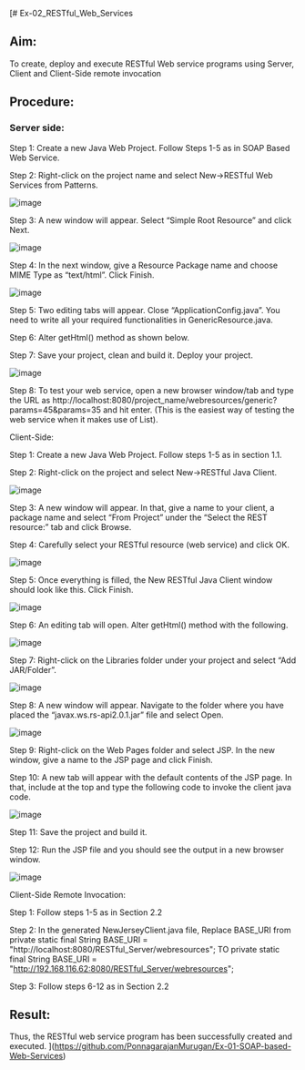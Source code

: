 [# Ex-02_RESTful_Web_Services
## Aim:

To create, deploy and execute RESTful Web service programs using Server, Client and Client-Side remote invocation
## Procedure:

### Server side:
Step 1: Create a new Java Web Project. Follow Steps 1-5 as in SOAP Based Web Service.

Step 2: Right-click on the project name and select New->RESTful Web Services from Patterns.

![image](https://github.com/Kaviarasu510/Ex-04_RESTful_Web_Services/assets/119392695/f7eed4bb-a22b-4de0-a57f-f999ed80b74a)


Step 3: A new window will appear. Select “Simple Root Resource” and click Next.

![image](https://github.com/Kaviarasu510/Ex-04_RESTful_Web_Services/assets/119392695/904f947c-33ae-4307-ab6b-bd8a965c49f0)


Step 4: In the next window, give a Resource Package name and choose MIME Type as “text/html”. Click Finish.

![image](https://github.com/Kaviarasu510/Ex-04_RESTful_Web_Services/assets/119392695/7230a274-a2f8-4344-b28d-3398eddf524e)


Step 5: Two editing tabs will appear. Close “ApplicationConfig.java”. You need to write all your required functionalities in GenericResource.java.

Step 6: Alter getHtml() method as shown below.

Step 7: Save your project, clean and build it. Deploy your project.

![image](https://github.com/Kaviarasu510/Ex-04_RESTful_Web_Services/assets/119392695/c3d45159-2c11-4eec-ba93-ed9815fb9cc5)


Step 8: To test your web service, open a new browser window/tab and type the URL as http://localhost:8080/project_name/webresources/generic?params=45&params=35 and hit enter. (This is the easiest way of testing the web service when it makes use of List).



Client-Side:


Step 1: Create a new Java Web Project. Follow steps 1-5 as in section 1.1.

Step 2: Right-click on the project and select New->RESTful Java Client.

![image](https://github.com/Kaviarasu510/Ex-04_RESTful_Web_Services/assets/119392695/07a957db-f48a-4fcd-b179-438095c5eaae)


Step 3: A new window will appear. In that, give a name to your client, a package name and select “From Project” under the “Select the REST resource:” tab and click Browse. 

Step 4: Carefully select your RESTful resource (web service) and click OK.

![image](https://github.com/Kaviarasu510/Ex-04_RESTful_Web_Services/assets/119392695/5a4769dc-6812-4158-8265-bc6a2fa9a554)
 

Step 5: Once everything is filled, the New RESTful Java Client window should look like this. Click Finish.

![image](https://github.com/Kaviarasu510/Ex-04_RESTful_Web_Services/assets/119392695/198b1abc-3a39-4d68-86b3-047cf9575b56)


Step 6: An editing tab will open. Alter getHtml() method with the following.

![image](https://github.com/Kaviarasu510/Ex-04_RESTful_Web_Services/assets/119392695/6a52dffb-3a5b-43f7-807e-afdd201f08a3)



Step 7: Right-click on the Libraries folder under your project and select “Add JAR/Folder”.

![image](https://github.com/Kaviarasu510/Ex-04_RESTful_Web_Services/assets/119392695/27352822-bb47-46c8-83d5-9676e68c225d)



Step 8: A new window will appear. Navigate to the folder where you have placed the “javax.ws.rs-api2.0.1.jar” file and select Open.

![image](https://github.com/Kaviarasu510/Ex-04_RESTful_Web_Services/assets/119392695/197db1fb-d16b-4867-870b-369cae6eef46)



Step 9: Right-click on the Web Pages folder and select JSP. In the new window, give a name to the JSP page and click Finish.

Step 10: A new tab will appear with the default contents of the JSP page. In that, include at the top and type the following code to invoke the client java code.

![image](https://github.com/Kaviarasu510/Ex-04_RESTful_Web_Services/assets/119392695/15f46016-b6fe-4311-83d3-b7a54edb88df)


Step 11: Save the project and build it.


Step 12: Run the JSP file and you should see the output in a new browser window.

![image](https://github.com/Kaviarasu510/Ex-04_RESTful_Web_Services/assets/119392695/28fa573c-d1f0-491a-88cf-b04c2d08dff2)




Client-Side Remote Invocation:


Step 1: Follow steps 1-5 as in Section 2.2

Step 2: In the generated NewJerseyClient.java file, Replace BASE_URI from private static final String BASE_URI = "http://localhost:8080/RESTful_Server/webresources"; TO private static final String BASE_URI = "http://192.168.116.62:8080/RESTful_Server/webresources";

Step 3: Follow steps 6-12 as in Section 2.2


## Result:
 Thus, the RESTful web service program has been successfully created and executed.
](https://github.com/PonnagarajanMurugan/Ex-01-SOAP-based-Web-Services)

